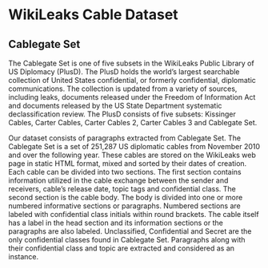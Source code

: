 # WikiLeaks Cable Dataset

## Cablegate Set

The Cablegate Set is one of five subsets in the WikiLeaks Public Library of US Diplomacy (PlusD). The PlusD holds the world’s largest searchable collection of United States confidential, or formerly confidential, diplomatic communications. The collection is updated from a variety of sources, including leaks, documents released under the Freedom of Information Act and documents released by the US State Department systematic declassification review. The PlusD consists of five subsets: Kissinger Cables, Carter Cables, Carter Cables 2, Carter Cables 3 and Cablegate Set.

Our dataset consists of paragraphs extracted from Cablegate Set. The Cablegate Set is a set of 251,287 US diplomatic cables from November 2010 and over the following year. These cables are stored on the WikiLeaks web page in static HTML format, mixed and sorted by their dates of creation. Each cable can be divided into two sections. The first section contains information utilized in the cable exchange between the sender and receivers, cable’s release date, topic tags and confidential class. The second section is the cable body. The body is divided into one or more numbered informative sections or paragraphs. Numbered sections are labeled with confidential class initials within round brackets. The cable itself has a label in the head section and its information sections or the paragraphs are also labeled. Unclassified, Confidential and Secret are the only confidential classes found in Cablegate Set. Paragraphs along with their confidential class and topic are extracted and considered as an instance.
